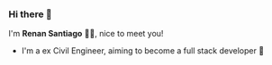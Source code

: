 ### Hi there 👋
I'm **Renan Santiago** 👨‍💻, nice to meet you!

- I'm a ex Civil Engineer, aiming to become a full stack developer 🚀
